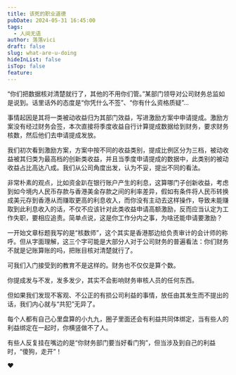 ```yaml
---
title: 该死的职业道德
pubDate: 2024-05-31 16:45:00
tags:
  - 人间无语
author: 落落vici
draft: false
slug: what-are-u-doing
hideInList: false
isTop: false
feature:
---
```

“你们把数据核对清楚就行了，其他的不用你们管。”某部门领导对公司财务总监如是说到。话里话外的态度是“你凭什么不签”、“你有什么资格质疑”...

事情起因是其将一类被动收益归为其部门效益，写进激励方案中申请提成。激励方案没有经过财务会签，本次直接将季度收益自行计算提成数据给到财务，要求财务核数，然后他们去申请提成发放。

我们初次看到激励方案，方案中按不同的收益类别，提成比例区分为三档，被动收益被其归类为最高档的创新类收益，并且当季度申请提成的数据中，此类别的被动收益占比高达八成。我们从公司角度出发，认为不妥，提出不同的看法。

非常朴素的观点，比如资金趴在银行账户产生的利息，这算哪门子创新收益，考虑到如今境内人民币存款与香港美金存款之间的利率差异，假如有条件将人民币转换成美元存到香港从而赚取更高的利息收入，而你没有主动去这样操作，导致未能赚取到此利息收入的话，不仅不应该针对此类收益申请高额激励，反而应当认定为工作失职，要相应追责。简单点说，这是你工作分内之事，为啥还能申请要激励？

一开始文章标题我写的是“核数师”，这个其实是香港那边给负责审计的会计师的称呼。但从字面理解，这三个字可能是大部分人对于公司财务的普遍看法：你们财务不就是记账算账的吗，把账目核对清楚就行了。

可我们入门接受到的教育不是这样的。财务也不仅仅是算个数。

你提成发与不发，发多发少，其实不会影响财务审核人员的任何东西。

但如果我们发现不客观、不公正的有损公司利益的事情，放任由其发生而不提出的话，我们内心就与“共犯”无异了。

每个人都有自己心里盘算的小九九，圈子里面还会有利益共同体绑定，当有些人的利益绑定在一起时，你横竖做不了人。

有些人反复挂在嘴边的是“你财务部门要当好看门狗”，但当涉及到自己的利益时，“傻狗，走开”！


❤
